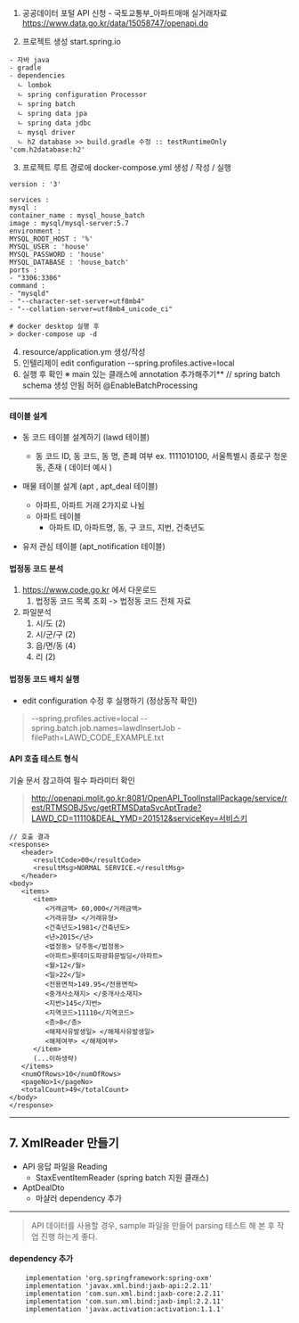 1. 공공데이터 포털 API 신청 - 국토교통부_아파트매매 실거래자료
   https://www.data.go.kr/data/15058747/openapi.do

2. 프로젝트 생성
   start.spring.io
```text
- 자바 java
- gradle
- dependencies
  ㄴ lombok
  ㄴ spring configuration Processor
  ㄴ spring batch
  ㄴ spring data jpa
  ㄴ spring data jdbc
  ㄴ mysql driver
  ㄴ h2 database >> build.gradle 수정 :: testRuntimeOnly 'com.h2database:h2'
```

3. 프로젝트 루트 경로에 docker-compose.yml 생성 / 작성 / 실행
```text
version : '3'

services :
mysql :
container_name : mysql_house_batch
image : mysql/mysql-server:5.7
environment :
MYSQL_ROOT_HOST : '%'
MYSQL_USER : 'house'
MYSQL_PASSWORD : 'house'
MYSQL_DATABASE : 'house_batch'
ports :
- "3306:3306"
command :
- "mysqld"
- "--character-set-server=utf8mb4"
- "--collation-server=utf8mb4_unicode_ci"

# docker desktop 실행 후
> docker-compose up -d
```
4. resource/application.ym 생성/작성
5. 인텔리제이 edit configuration
   --spring.profiles.active=local
6. 실행 후 확인
   ※ main 있는 클래스에 annotation 추가해주기**  // spring batch schema 생성 안됨 허허
   @EnableBatchProcessing

---
#### 테이블 설계 
* 동 코드 테이블 설계하기 (lawd 테이블)
   - 동 코드 ID, 동 코드, 동 명, 존폐 여부
     ex. 1111010100, 서울특별시 종로구 청운동, 존재  ( 데이터 예시 )

* 매물 테이블 설계 (apt , apt_deal 테이블)
   - 아파트, 아파트 거래 2가지로 나뉨 
   - 아파트 테이블
      - 아파트 ID, 아파트명, 동, 구 코드, 지번, 건축년도

* 유저 관심 테이블 (apt_notification 테이블)




#### 법정동 코드 분석 
1. https://www.code.go.kr 에서 다운로드 
   1. 법정동 코드 목록 조회 -> 법정동 코드 전체 자료 
2. 파일분석 
   1. 시/도 (2)
   2. 시/군/구 (2)
   3. 읍/면/동 (4)
   4. 리 (2)

#### 법정동 코드 배치 실행 
- edit configuration 수정 후 실행하기 (정상동작 확인)
> --spring.profiles.active=local --spring.batch.job.names=lawdInsertJob -filePath=LAWD_CODE_EXAMPLE.txt

#### API 호출 테스트 형식 
기술 문서 참고하여 필수 파라미터 확인 
> http://openapi.molit.go.kr:8081/OpenAPI_ToolInstallPackage/service/rest/RTMSOBJSvc/getRTMSDataSvcAptTrade?LAWD_CD=11110&DEAL_YMD=201512&serviceKey=서비스키

```text 
// 호출 결과 
<response>
   <header>
      <resultCode>00</resultCode>
      <resultMsg>NORMAL SERVICE.</resultMsg>
   </header>
<body>
   <items>
      <item>
         <거래금액> 60,000</거래금액>
         <거래유형> </거래유형>
         <건축년도>1981</건축년도>
         <년>2015</년>
         <법정동> 당주동</법정동>
         <아파트>롯데미도파광화문빌딩</아파트>
         <월>12</월>
         <일>22</일>
         <전용면적>149.95</전용면적>
         <중개사소재지> </중개사소재지>
         <지번>145</지번>
         <지역코드>11110</지역코드>
         <층>8</층>
         <해제사유발생일> </해제사유발생일>
         <해제여부> </해제여부>
      </item>
      (...이하생략)
   </items>
   <numOfRows>10</numOfRows>
   <pageNo>1</pageNo>
   <totalCount>49</totalCount>
</body>
</response>
```

--- 

## 7. XmlReader 만들기 
- API 응답 파일을 Reading 
  - StaxEventItemReader (spring batch 지원 클래스)
- AptDealDto 
  - 마샬러 dependency 추가

--- 
> API 데이터를 사용할 경우, sample 파일을 만들어 parsing 테스트 해 본 후 작업 진행 하는게 좋다.

#### dependency 추가 
```text
    implementation 'org.springframework:spring-oxm'
	implementation 'javax.xml.bind:jaxb-api:2.2.11'
	implementation 'com.sun.xml.bind:jaxb-core:2.2.11'
	implementation 'com.sun.xml.bind:jaxb-impl:2.2.11'
	implementation 'javax.activation:activation:1.1.1'
```
